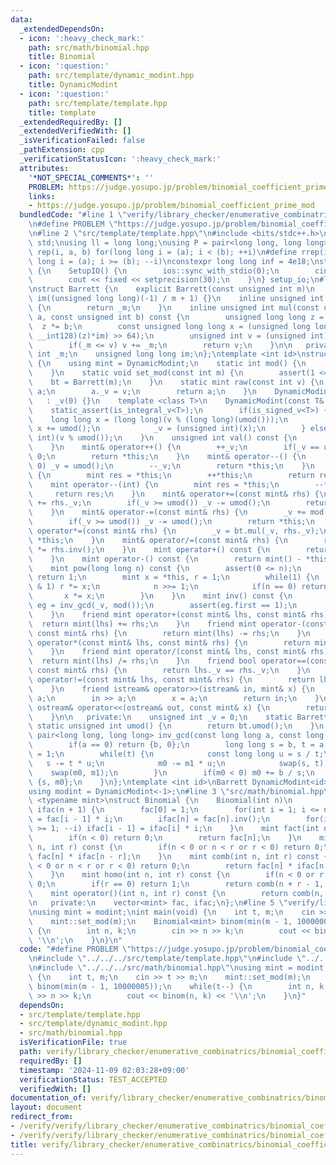 ```yaml
---
data:
  _extendedDependsOn:
  - icon: ':heavy_check_mark:'
    path: src/math/binomial.hpp
    title: Binomial
  - icon: ':question:'
    path: src/template/dynamic_modint.hpp
    title: DynamicModint
  - icon: ':question:'
    path: src/template/template.hpp
    title: template
  _extendedRequiredBy: []
  _extendedVerifiedWith: []
  _isVerificationFailed: false
  _pathExtension: cpp
  _verificationStatusIcon: ':heavy_check_mark:'
  attributes:
    '*NOT_SPECIAL_COMMENTS*': ''
    PROBLEM: https://judge.yosupo.jp/problem/binomial_coefficient_prime_mod
    links:
    - https://judge.yosupo.jp/problem/binomial_coefficient_prime_mod
  bundledCode: "#line 1 \"verify/library_checker/enumerative_combinatrics/binomial_coefficient_prime_mod.test.cpp\"\
    \n#define PROBLEM \"https://judge.yosupo.jp/problem/binomial_coefficient_prime_mod\"\
    \n#line 2 \"src/template/template.hpp\"\n#include <bits/stdc++.h>\nusing namespace\
    \ std;\nusing ll = long long;\nusing P = pair<long long, long long>;\n#define\
    \ rep(i, a, b) for(long long i = (a); i < (b); ++i)\n#define rrep(i, a, b) for(long\
    \ long i = (a); i >= (b); --i)\nconstexpr long long inf = 4e18;\nstruct SetupIO\
    \ {\n    SetupIO() {\n        ios::sync_with_stdio(0);\n        cin.tie(0);\n\
    \        cout << fixed << setprecision(30);\n    }\n} setup_io;\n#line 3 \"src/template/dynamic_modint.hpp\"\
    \nstruct Barrett {\n    explicit Barrett(const unsigned int m)\n        : _m(m),\
    \ im((unsigned long long)(-1) / m + 1) {}\n    inline unsigned int umod() const\
    \ {\n        return _m;\n    }\n    inline unsigned int mul(const unsigned int\
    \ a, const unsigned int b) const {\n        unsigned long long z = a;\n      \
    \  z *= b;\n        const unsigned long long x = (unsigned long long)(((unsigned\
    \ __int128)(z)*im) >> 64);\n        unsigned int v = (unsigned int)(z - x * _m);\n\
    \        if(_m <= v) v += _m;\n        return v;\n    }\n\n   private:\n    unsigned\
    \ int _m;\n    unsigned long long im;\n};\ntemplate <int id>\nstruct DynamicModint\
    \ {\n    using mint = DynamicModint;\n    static int mod() {\n        return (int)bt.umod();\n\
    \    }\n    static void set_mod(const int m) {\n        assert(1 <= m);\n    \
    \    bt = Barrett(m);\n    }\n    static mint raw(const int v) {\n        mint\
    \ a;\n        a._v = v;\n        return a;\n    }\n    DynamicModint()\n     \
    \   : _v(0) {}\n    template <class T>\n    DynamicModint(const T& v) {\n    \
    \    static_assert(is_integral_v<T>);\n        if(is_signed_v<T>) {\n        \
    \    long long x = (long long)(v % (long long)(umod()));\n            if(x < 0)\
    \ x += umod();\n            _v = (unsigned int)(x);\n        } else _v = (unsigned\
    \ int)(v % umod());\n    }\n    unsigned int val() const {\n        return _v;\n\
    \    }\n    mint& operator++() {\n        ++_v;\n        if(_v == umod()) _v =\
    \ 0;\n        return *this;\n    }\n    mint& operator--() {\n        if(_v ==\
    \ 0) _v = umod();\n        --_v;\n        return *this;\n    }\n    mint operator++(int)\
    \ {\n        mint res = *this;\n        ++*this;\n        return res;\n    }\n\
    \    mint operator--(int) {\n        mint res = *this;\n        --*this;\n   \
    \     return res;\n    }\n    mint& operator+=(const mint& rhs) {\n        _v\
    \ += rhs._v;\n        if(_v >= umod()) _v -= umod();\n        return *this;\n\
    \    }\n    mint& operator-=(const mint& rhs) {\n        _v += mod() - rhs._v;\n\
    \        if(_v >= umod()) _v -= umod();\n        return *this;\n    }\n    mint&\
    \ operator*=(const mint& rhs) {\n        _v = bt.mul(_v, rhs._v);\n        return\
    \ *this;\n    }\n    mint& operator/=(const mint& rhs) {\n        return *this\
    \ *= rhs.inv();\n    }\n    mint operator+() const {\n        return *this;\n\
    \    }\n    mint operator-() const {\n        return mint() - *this;\n    }\n\
    \    mint pow(long long n) const {\n        assert(0 <= n);\n        if(n == 0)\
    \ return 1;\n        mint x = *this, r = 1;\n        while(1) {\n            if(n\
    \ & 1) r *= x;\n            n >>= 1;\n            if(n == 0) return r;\n     \
    \       x *= x;\n        }\n    }\n    mint inv() const {\n        const auto\
    \ eg = inv_gcd(_v, mod());\n        assert(eg.first == 1);\n        return eg.second;\n\
    \    }\n    friend mint operator+(const mint& lhs, const mint& rhs) {\n      \
    \  return mint(lhs) += rhs;\n    }\n    friend mint operator-(const mint& lhs,\
    \ const mint& rhs) {\n        return mint(lhs) -= rhs;\n    }\n    friend mint\
    \ operator*(const mint& lhs, const mint& rhs) {\n        return mint(lhs) *= rhs;\n\
    \    }\n    friend mint operator/(const mint& lhs, const mint& rhs) {\n      \
    \  return mint(lhs) /= rhs;\n    }\n    friend bool operator==(const mint& lhs,\
    \ const mint& rhs) {\n        return lhs._v == rhs._v;\n    }\n    friend bool\
    \ operator!=(const mint& lhs, const mint& rhs) {\n        return lhs._v != rhs._v;\n\
    \    }\n    friend istream& operator>>(istream& in, mint& x) {\n        long long\
    \ a;\n        in >> a;\n        x = a;\n        return in;\n    }\n    friend\
    \ ostream& operator<<(ostream& out, const mint& x) {\n        return out << x.val();\n\
    \    }\n\n   private:\n    unsigned int _v = 0;\n    static Barrett bt;\n    inline\
    \ static unsigned int umod() {\n        return bt.umod();\n    }\n    inline static\
    \ pair<long long, long long> inv_gcd(const long long a, const long long b) {\n\
    \        if(a == 0) return {b, 0};\n        long long s = b, t = a, m0 = 0, m1\
    \ = 1;\n        while(t) {\n            const long long u = s / t;\n         \
    \   s -= t * u;\n            m0 -= m1 * u;\n            swap(s, t);\n        \
    \    swap(m0, m1);\n        }\n        if(m0 < 0) m0 += b / s;\n        return\
    \ {s, m0};\n    }\n};\ntemplate <int id>\nBarrett DynamicModint<id>::bt(998244353);\n\
    using modint = DynamicModint<-1>;\n#line 3 \"src/math/binomial.hpp\"\ntemplate\
    \ <typename mint>\nstruct Binomial {\n    Binomial(int n)\n        : fac(n + 1),\
    \ ifac(n + 1) {\n        fac[0] = 1;\n        for(int i = 1; i <= n; ++i) fac[i]\
    \ = fac[i - 1] * i;\n        ifac[n] = fac[n].inv();\n        for(int i = n; i\
    \ >= 1; --i) ifac[i - 1] = ifac[i] * i;\n    }\n    mint fact(int n) const {\n\
    \        if(n < 0) return 0;\n        return fac[n];\n    }\n    mint perm(int\
    \ n, int r) const {\n        if(n < 0 or n < r or r < 0) return 0;\n        return\
    \ fac[n] * ifac[n - r];\n    }\n    mint comb(int n, int r) const {\n        if(n\
    \ < 0 or n < r or r < 0) return 0;\n        return fac[n] * ifac[n - r] * ifac[r];\n\
    \    }\n    mint homo(int n, int r) const {\n        if(n < 0 or r < 0) return\
    \ 0;\n        if(r == 0) return 1;\n        return comb(n + r - 1, r);\n    }\n\
    \    mint operator()(int n, int r) const {\n        return comb(n, r);\n    }\n\
    \n   private:\n    vector<mint> fac, ifac;\n};\n#line 5 \"verify/library_checker/enumerative_combinatrics/binomial_coefficient_prime_mod.test.cpp\"\
    \nusing mint = modint;\nint main(void) {\n    int t, m;\n    cin >> t >> m;\n\
    \    mint::set_mod(m);\n    Binomial<mint> binom(min(m - 1, 10000005));\n    while(t--)\
    \ {\n        int n, k;\n        cin >> n >> k;\n        cout << binom(n, k) <<\
    \ '\\n';\n    }\n}\n"
  code: "#define PROBLEM \"https://judge.yosupo.jp/problem/binomial_coefficient_prime_mod\"\
    \n#include \"../../../src/template/template.hpp\"\n#include \"../../../src/template/dynamic_modint.hpp\"\
    \n#include \"../../../src/math/binomial.hpp\"\nusing mint = modint;\nint main(void)\
    \ {\n    int t, m;\n    cin >> t >> m;\n    mint::set_mod(m);\n    Binomial<mint>\
    \ binom(min(m - 1, 10000005));\n    while(t--) {\n        int n, k;\n        cin\
    \ >> n >> k;\n        cout << binom(n, k) << '\\n';\n    }\n}"
  dependsOn:
  - src/template/template.hpp
  - src/template/dynamic_modint.hpp
  - src/math/binomial.hpp
  isVerificationFile: true
  path: verify/library_checker/enumerative_combinatrics/binomial_coefficient_prime_mod.test.cpp
  requiredBy: []
  timestamp: '2024-11-09 02:03:28+09:00'
  verificationStatus: TEST_ACCEPTED
  verifiedWith: []
documentation_of: verify/library_checker/enumerative_combinatrics/binomial_coefficient_prime_mod.test.cpp
layout: document
redirect_from:
- /verify/verify/library_checker/enumerative_combinatrics/binomial_coefficient_prime_mod.test.cpp
- /verify/verify/library_checker/enumerative_combinatrics/binomial_coefficient_prime_mod.test.cpp.html
title: verify/library_checker/enumerative_combinatrics/binomial_coefficient_prime_mod.test.cpp
---
```

